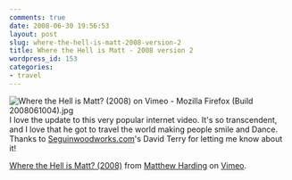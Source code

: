 ```yaml
---
comments: true
date: 2008-06-30 19:56:53
layout: post
slug: where-the-hell-is-matt-2008-version-2
title: Where the Hell is Matt - 2008 version 2
wordpress_id: 153
categories:
- travel
---
```



![Where the Hell is Matt? (2008) on Vimeo - Mozilla Firefox (Build 2008061004).jpg](http://www.ivanenviroman.com/wp-content/uploads/2008/06/where-the-hell-is-matt-2008-on-vimeo-mozilla-firefox-build-2008061004.jpg)
I love the update to this very popular internet video. It's so transcendent, and I love that he got to travel the world making people smile and Dance. Thanks to [Seguinwoodworks.com](http://seguinwoodworks.com)'s David Terry for letting me know about it!

				  
[Where the Hell is Matt? (2008)](http://www.vimeo.com/1211060?pg=embed&sec=1211060) from [Matthew Harding](http://www.vimeo.com/user484313?pg=embed&sec=1211060) on [Vimeo](http://vimeo.com?pg=embed&sec=1211060).
